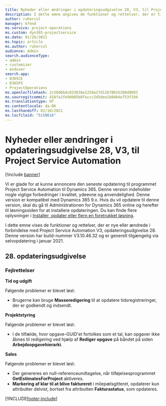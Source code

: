 ```yaml
---
title: Nyheder eller ændringer i opdateringsudgivelse 28, V3, til Project Service Automation
description: I dette emne angives de funktioner og rettelser, der er tilgængelige til Project Service Automation, opdateringsudgivelse 28, V3.
author: ruhercul
manager: kfend
ms.service: project-operations
ms.custom: dyn365-projectservice
ms.date: 01/26/2021
ms.topic: article
ms.author: ruhercul
audience: Admin
search.audienceType:
- admin
- customizer
- enduser
search.app:
- D365CE
- D365PS
- ProjectOperations
ms.openlocfilehash: 2c50d6bdc033836e1259a2fd12b78015280d8093
ms.sourcegitcommit: 418fa1fe9d605b8faccc2d5dee1b04b4e753f194
ms.translationtype: HT
ms.contentlocale: da-DK
ms.lasthandoff: 02/10/2021
ms.locfileid: "5150616"
---
```

# <a name="whats-new-or-changed-in-project-service-automation-update-release-28-v3"></a>Nyheder eller ændringer i opdateringsudgivelse 28, V3, til Project Service Automation

[!include [banner](../includes/psa-now-project-operations.md)]

Vi er glade for at kunne annoncere den seneste opdatering til programmet Project Service Automation til Dynamics 365. Denne version indeholder nogle vigtige forbedringer i kvalitet, ydeevne og anvendelighed. Denne version er kompatibel med Dynamics 365 9.x. Hvis du vil opdatere til denne version, skal du gå til Administrationen for Dynamics 365 online og herefter til løsningssiden for at installere opdateringen. Du kan finde flere oplysninger i [Installer, opdater eller fjern en foretrukket løsning](https://docs.microsoft.com/power-platform/admin/install-remove-preferred-solution).

I dette emne vises de funktioner og rettelser, der er nye eller ændrede i forbindelse med Project Service Automation V3, opdateringsudgivelse 28. Denne version har build-nummer V3.10.46.32 og er generelt tilgængelig via selvopdatering i januar 2021.

## <a name="update-release-28"></a>28. opdateringsudgivelse

### <a name="bug-fixes"></a>Fejlrettelser

**Tid og udgift**

Følgende problemer er blevet løst:

- Brugerne kan bruge **Masseredigering** til at opdatere tidsregistreringer, der er godkendt og indsendt.

**Projektstyring**

Følgende problemer er blevet løst:

- I de tilfælde, hvor opgave-GUID'et fortolkes som et tal, kan opgaver ikke åbnes til redigering ved hjælp af **Rediger opgave** på båndet på siden **Arbejdsopgavehierarki**.

**Sales**

Følgende problemer er blevet løst:

- Der genereres en null-referenceundtagelse, når tilføjelsesprogrammet **GetEstimatesForProject** aktiveres.
- **Markering af klar til at blive faktureret** i milepælsgitteret, opdaterer kun attributter delvist, bortset fra attributten **Fakturastatus**, som opdateres.



[!INCLUDE[footer-include](../includes/footer-banner.md)]